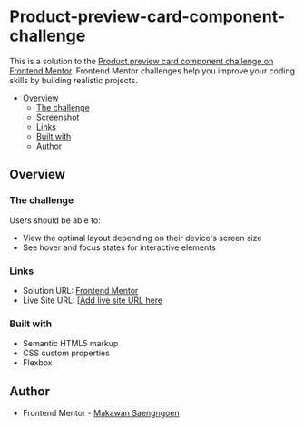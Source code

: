 # Product-preview-card-component-challenge
This is a solution to the [Product preview card component challenge on Frontend Mentor](https://www.frontendmentor.io/challenges/product-preview-card-component-GO7UmttRfa). Frontend Mentor challenges help you improve your coding skills by building realistic projects. 

- [Overview](#overview)
  - [The challenge](#the-challenge)
  - [Screenshot](#screenshot)
  - [Links](#links)
  - [Built with](#built-with)
  - [Author](#author)
 
## Overview

### The challenge

Users should be able to:

- View the optimal layout depending on their device's screen size
- See hover and focus states for interactive elements

### Links

- Solution URL: [Frontend Mentor]([https://your-solution-url.com](https://www.frontendmentor.io/solutions/product-preview-card-component-using-html-css-flex-ZPRzkWgewM))
- Live Site URL: [[Add live site URL here](https://your-live-site-url.com](https://makawan-silverlight.github.io/Product-preview-card-component-challenge/))

### Built with

- Semantic HTML5 markup
- CSS custom properties
- Flexbox


## Author

- Frontend Mentor - [Makawan Saengngoen](https://www.frontendmentor.io/profile/makawan-silverlight)
